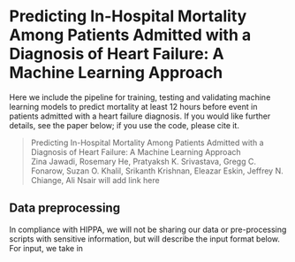 # Predicting In-Hospital Mortality Among Patients Admitted with a Diagnosis of Heart Failure: A Machine Learning Approach

Here we include the pipeline for training, testing and validating machine learning models to predict mortality at least 12 hours before event in patients admitted with a heart failure diagnosis. If you would like further details, see the paper below; if you use the code, please cite it.

> Predicting In-Hospital Mortality Among Patients Admitted with a Diagnosis of Heart Failure: A Machine Learning Approach  
> Zina Jawadi, Rosemary He, Pratyaksh K. Srivastava, Gregg C. Fonarow, Suzan O. Khalil, Srikanth Krishnan, Eleazar Eskin, Jeffrey N. Chiange, Ali Nsair 
> will add link here

## Data preprocessing
In compliance with HIPPA, we will not be sharing our data or pre-processing scripts with sensitive information, but will describe the input format below. For input, we take in 
